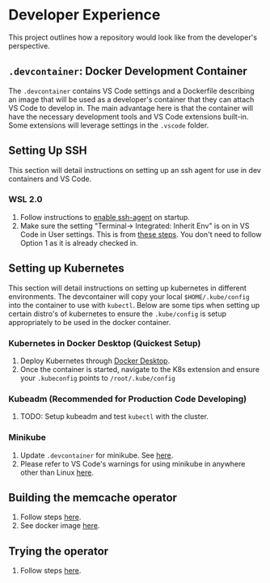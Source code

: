 # Developer Experience
This project outlines how a repository would look like from the developer's perspective.

## `.devcontainer`: Docker Development Container
The `.devcontainer` contains VS Code settings and a Dockerfile describing an image that will be used as a developer's container that they can attach VS Code to develop in. The main advantage here is that the container will have the necessary development tools and VS Code extensions built-in. Some extensions will leverage settings in the `.vscode` folder.

## Setting Up SSH
This section will detail instructions on setting up an ssh agent for use in dev containers and VS Code.
### WSL 2.0
1. Follow instructions to [enable ssh-agent](https://code.visualstudio.com/docs/remote/containers#_using-ssh-keys) on startup.
2. Make sure the setting "Terminal-> Integrated: Inherit Env" is on in VS Code in User settings. This is from [these steps](https://code.visualstudio.com/docs/remote/containers-advanced#_adding-environment-variables). You don't need to follow Option 1 as it is already checked in.

## Setting up Kubernetes
This section will detail instructions on setting up kubernetes in different environments. The devcontainer will copy your local `$HOME/.kube/config` into the container to use with `kubectl`. Below are some tips when setting up certain distro's of kubernetes to ensure the `.kube/config` is setup appropriately to be used in the docker container.
### Kubernetes in Docker Desktop (Quickest Setup)
1. Deploy Kubernetes through [Docker Desktop](https://docs.docker.com/desktop/kubernetes/).
2. Once the container is started, navigate to the K8s extension and ensure your `.kubeconfig` points to `/root/.kube/config`

### Kubeadm (Recommended for Production Code Developing)
1. TODO: Setup kubeadm and test `kubectl` with the cluster.

### Minikube
1. Update `.devcontainer` for minikube. See [here](https://github.com/Microsoft/vscode-dev-containers/tree/master/containers/kubernetes-helm#how-it-works--adapting-your-existing-dev-container-config).
2. Please refer to VS Code's warnings for using minikube in anywhere other than Linux [here](https://github.com/Microsoft/vscode-dev-containers/tree/master/containers/kubernetes-helm#a-note-on-minkube-or-otherwise-using-a-local-cluster).

## Building the memcache operator
1. Follow steps [here](https://sdk.operatorframework.io/docs/building-operators/golang/quickstart/).
2. See docker image [here](https://hub.docker.com/r/patelr3/memcached-operator).

## Trying the operator
1. Follow steps [here](https://hub.docker.com/r/patelr3/memcached-operator).
